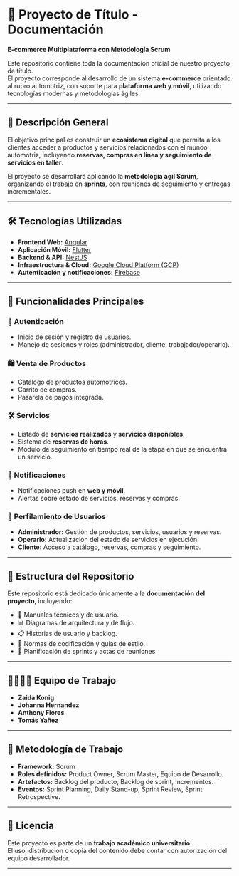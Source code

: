 # 📘 Proyecto de Título - Documentación  
**E-commerce Multiplataforma con Metodología Scrum**  

Este repositorio contiene toda la documentación oficial de nuestro proyecto de título.  
El proyecto corresponde al desarrollo de un sistema **e-commerce** orientado al rubro automotriz, con soporte para **plataforma web y móvil**, utilizando tecnologías modernas y metodologías ágiles.  

---

## 🚀 Descripción General  

El objetivo principal es construir un **ecosistema digital** que permita a los clientes acceder a productos y servicios relacionados con el mundo automotriz, incluyendo **reservas, compras en línea y seguimiento de servicios en taller**.  

El proyecto se desarrollará aplicando la **metodología ágil Scrum**, organizando el trabajo en **sprints**, con reuniones de seguimiento y entregas incrementales.  

---

## 🛠️ Tecnologías Utilizadas  

- **Frontend Web:** [Angular](https://angular.io/)  
- **Aplicación Móvil:** [Flutter](https://flutter.dev/)  
- **Backend & API:** [NestJS](https://nestjs.com/)  
- **Infraestructura & Cloud:** [Google Cloud Platform (GCP)](https://cloud.google.com/)  
- **Autenticación y notificaciones:** [Firebase](https://firebase.google.com/)  

---

## 📱 Funcionalidades Principales  

### 🔑 Autenticación  
- Inicio de sesión y registro de usuarios.  
- Manejo de sesiones y roles (administrador, cliente, trabajador/operario).  

### 🛍️ Venta de Productos  
- Catálogo de productos automotrices.  
- Carrito de compras.  
- Pasarela de pagos integrada.  

### 🛠️ Servicios  
- Listado de **servicios realizados** y **servicios disponibles**.  
- Sistema de **reservas de horas**.  
- Módulo de seguimiento en tiempo real de la etapa en que se encuentra un servicio.  

### 🔔 Notificaciones  
- Notificaciones push en **web y móvil**.  
- Alertas sobre estado de servicios, reservas y compras.  

### 👥 Perfilamiento de Usuarios  
- **Administrador:** Gestión de productos, servicios, usuarios y reservas.  
- **Operario:** Actualización del estado de servicios en ejecución.  
- **Cliente:** Acceso a catálogo, reservas, compras y seguimiento.  

---

## 📂 Estructura del Repositorio  

Este repositorio está dedicado únicamente a la **documentación del proyecto**, incluyendo:  
- 📝 Manuales técnicos y de usuario.  
- 📊 Diagramas de arquitectura y de flujo.  
- 📋 Historias de usuario y backlog.  
- 📐 Normas de codificación y guías de estilo.  
- 📅 Planificación de sprints y actas de reuniones.  

---

## 👨‍👩‍👧‍👦 Equipo de Trabajo  

- **Zaida Konig**  
- **Johanna Hernandez**  
- **Anthony Flores**  
- **Tomás Yañez**  

---

## 📅 Metodología de Trabajo  

- **Framework:** Scrum  
- **Roles definidos:** Product Owner, Scrum Master, Equipo de Desarrollo.  
- **Artefactos:** Backlog del producto, Backlog de sprint, Incrementos.  
- **Eventos:** Sprint Planning, Daily Stand-up, Sprint Review, Sprint Retrospective.  

---

## 📖 Licencia  

Este proyecto es parte de un **trabajo académico universitario**.  
El uso, distribución o copia del contenido debe contar con autorización del equipo desarrollador.  

---
